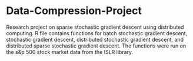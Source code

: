 # Data-Compression-Project
Research project on sparse stochastic gradient descent using distributed computing.
R file contains functions for batch stochastic gradient descent, stochastic gradient descent, distributed stochastic gradient descent, and distributed sparse stochastic gradient descent.
The functions were run on the s&p 500 stock market data from the ISLR library.
